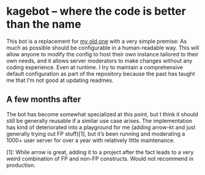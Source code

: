 # kagebot – where the code is better than the name
This bot is a replacement for [my old one](https://git.kageru.moe/kageru/discord-selphybot) with a very simple premise:
As much as possible should be configurable in a human-readable way.
This will allow anyone to modify the config to host their own instance tailored to their own needs,
and it allows server moderators to make changes without any coding experience. Even at runtime.
I try to maintain a comprehensive default configuration as part of the repository
because the past has taught me that I’m not good at updating readmes.

## A few months after
The bot has become somewhat specialized at this point,
  but I think it should still be generally reusable if a similar use case arises.
The implementation has kind of deteriorated into a playground for me
  (adding arrow-kt and just generally trying out FP stuff)[1],
  but it’s been running and moderating a 1000+ user server for over a year
  with relatively little maintenance.

[1]: While arrow is great, adding it to a project after the fact leads to a very weird combination of FP and non-FP constructs. Would not recommend in production.
